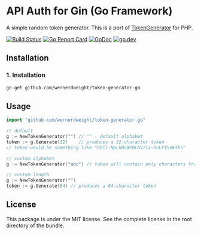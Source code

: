 API Auth for Gin (Go Framework)
====================================

A simple random token generator. This is a port of [TokenGenerator](https://github.com/wernerdweight/TokenGenerator/tree/master) for PHP.

[![Build Status](https://www.travis-ci.com/wernerdweight/token-generator-go.svg?branch=master)](https://www.travis-ci.com/wernerdweight/token-generator-go)
[![Go Report Card](https://goreportcard.com/badge/github.com/wernerdweight/token-generator-go)](https://goreportcard.com/report/github.com/wernerdweight/token-generator-go)
[![GoDoc](https://godoc.org/github.com/wernerdweight/token-generator-go?status.svg)](https://godoc.org/github.com/wernerdweight/token-generator-go)
[![go.dev](https://img.shields.io/badge/go.dev-pkg-007d9c.svg?style=flat)](https://pkg.go.dev/github.com/wernerdweight/token-generator-go)


Installation
------------

### 1. Installation

```bash
go get github.com/wernerdweight/token-generator-go
```

Usage
------------

```go
import "github.com/wernerdweight/token-generator-go"

// default
g := NewTokenGenerator("") // "" - default alphabet
token := g.Generate(32)    // produces a 32-character token
// token would be something like "Ghll-NpLhRcWPHCGV7Ix-O2LFYSeKsES"

// custom alphabet
g := NewTokenGenerator("abc") // token will contain only characters from the alphabet "abc" 

// custom length
g := NewTokenGenerator("")
token := g.Generate(64) // produces a 64-character token
```

License
-------
This package is under the MIT license. See the complete license in the root directory of the bundle.
